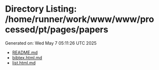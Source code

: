 # Directory Listing: /home/runner/work/www/www/processed/pt/pages/papers
Generated on: Wed May  7 05:11:26 UTC 2025

- [README.md](README.md)
- [bibtex.html.md](bibtex.html.md)
- [list.html.md](list.html.md)
